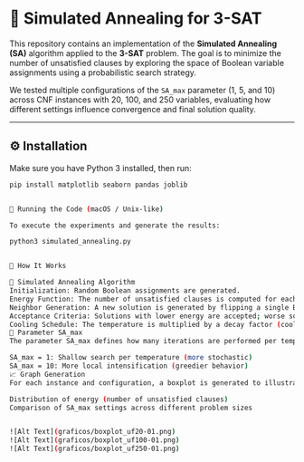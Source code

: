 # 🧩 Simulated Annealing for 3-SAT

This repository contains an implementation of the **Simulated Annealing (SA)** algorithm applied to the **3-SAT** problem. The goal is to minimize the number of unsatisfied clauses by exploring the space of Boolean variable assignments using a probabilistic search strategy.

We tested multiple configurations of the `SA_max` parameter (1, 5, and 10) across CNF instances with 20, 100, and 250 variables, evaluating how different settings influence convergence and final solution quality.

---

## ⚙️ Installation

Make sure you have Python 3 installed, then run:

```bash
pip install matplotlib seaborn pandas joblib


🚀 Running the Code (macOS / Unix-like)

To execute the experiments and generate the results:

python3 simulated_annealing.py


🧠 How It Works

🔄 Simulated Annealing Algorithm
Initialization: Random Boolean assignments are generated.
Energy Function: The number of unsatisfied clauses is computed for each assignment.
Neighbor Generation: A new solution is generated by flipping a single Boolean variable.
Acceptance Criteria: Solutions with lower energy are accepted; worse solutions may also be accepted with a probability P = exp(-ΔE / T) to allow escaping local minima.
Cooling Schedule: The temperature is multiplied by a decay factor (cooling_rate = 0.99) until it reaches a minimum.
🔧 Parameter SA_max
The parameter SA_max defines how many iterations are performed per temperature level. It governs the depth of local search at each stage.

SA_max = 1: Shallow search per temperature (more stochastic)
SA_max = 10: More local intensification (greedier behavior)
📈 Graph Generation
For each instance and configuration, a boxplot is generated to illustrate:

Distribution of energy (number of unsatisfied clauses)
Comparison of SA_max settings across different problem sizes


![Alt Text](graficos/boxplot_uf20-01.png)
![Alt Text](graficos/boxplot_uf100-01.png)
![Alt Text](graficos/boxplot_uf250-01.png)



